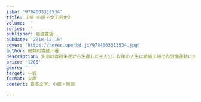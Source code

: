 ```yaml
---
isbn: '9784003313534'
title: 工場 小説・女工哀史2
volume: ''
series: ''
publisher: 岩波書店
pubdate: '2018-12-15'
cover: 'https://cover.openbd.jp/9784003313534.jpg'
author: 細井和喜蔵／著
description: 失意の自殺未遂から生還した主人公．以後の人生は紡織工場での労働運動に捧げようと誓うが…．『奴隷』続編．
price: '1260'
genre: ''
target: 一般
format: 文庫
content: 日本文学、小説・物語

---
```

